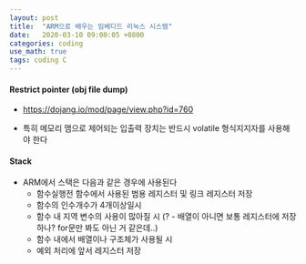 ```yaml
---
layout: post
title:  "ARM으로 배우는 임베디드 리눅스 시스템"
date:   2020-03-10 09:00:05 +0800
categories: coding
use_math: true
tags: coding C
---
```




#### Restrict pointer (obj file dump)
- https://dojang.io/mod/page/view.php?id=760

- 특히 메모리 맴으로 제어되는 입출력 장치는 반드시 volatile 형식지지자를 사용해야 한다


#### Stack
- ARM에서 스택은 다음과 같은 경우에 사용된다
    - 함수실행전 함수에서 사용된 범용 레지스터 및 링크 레지스터 저장
    - 함수의 인수개수가 4개이상일시
    - 함수 내 지역 변수의 사용이 많아질 시 (? - 배열이 아니면 보통 레지스터에 저장하나? for문만 봐도 아닌 거 같은데..)
    - 함수 내에서 배열이나 구조체가 사용될 시
    - 예외 처리에 앞서 레지스터 저장